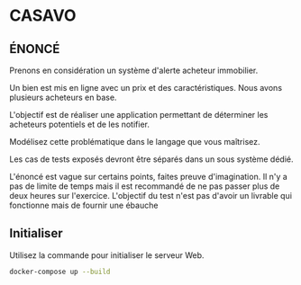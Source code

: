 # CASAVO

## ÉNONCÉ

Prenons en considération un système d'alerte acheteur immobilier.

Un bien est mis en ligne avec un prix et des caractéristiques. Nous avons plusieurs acheteurs en base.

L'objectif est de réaliser une application permettant de déterminer les acheteurs potentiels et de les notifier.

Modélisez cette problématique dans le langage que vous maîtrisez.

Les cas de tests exposés devront être séparés dans un sous système dédié.

L'énoncé est vague sur certains points, faites preuve d'imagination. Il n'y a pas de limite de temps mais il est recommandé de ne pas passer plus de deux heures sur l'exercice. L'objectif du test n'est pas d'avoir un livrable qui fonctionne mais de fournir une ébauche

## Initialiser

Utilisez la commande pour initialiser le serveur Web.

```bash
docker-compose up --build
```
